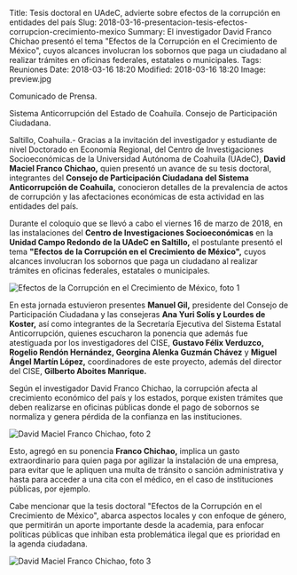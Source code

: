Title: Tesis doctoral en UAdeC, advierte sobre efectos de la corrupción en entidades del país
Slug: 2018-03-16-presentacion-tesis-efectos-corrupcion-crecimiento-mexico
Summary: El investigador David Franco Chichao presentó el tema "Efectos de la Corrupción en el Crecimiento de México", cuyos alcances involucran los sobornos que paga un ciudadano al realizar trámites en oficinas federales, estatales o municipales.
Tags: Reuniones
Date: 2018-03-16 18:20
Modified: 2018-03-16 18:20
Image: preview.jpg


Comunicado de Prensa.

Sistema Anticorrupción del Estado de Coahuila. Consejo de Participación Ciudadana.

Saltillo, Coahuila.- Gracias a la invitación del investigador y
estudiante de nivel Doctorado en Economía Regional, del Centro de
Investigaciones Socioeconómicas de la Universidad Autónoma de Coahuila
(UAdeC), **David Maciel Franco Chichao,** quien presentó un avance de
su tesis doctoral, integrantes del **Consejo de Participación Ciudadana
del Sistema Anticorrupción de Coahuila,** conocieron detalles de la
prevalencia de actos de corrupción y las afectaciones económicas de
esta actividad en las entidades del país.

Durante el coloquio que se llevó a cabo el viernes 16 de marzo de 2018,
en las instalaciones del **Centro de Investigaciones Socioeconómicas**
en la **Unidad Campo Redondo de la UAdeC en Saltillo,** el postulante
presentó el tema **"Efectos de la Corrupción en el Crecimiento de
México",** cuyos alcances involucran los sobornos que paga un ciudadano
al realizar trámites en oficinas federales, estatales o municipales.

<img class="img-fluid" src="foto-01.jpg" alt="Efectos de la Corrupción en el Crecimiento de México, foto 1">

En esta jornada estuvieron presentes **Manuel Gil,** presidente del
Consejo de Participación Ciudadana y las consejeras **Ana Yuri Solís y
Lourdes de Koster,** así como integrantes de la Secretaría Ejecutiva
del Sistema Estatal Anticorrupción, quienes escucharon la ponencia que
además fue atestiguada por los investigadores del CISE, **Gustavo Félix
Verduzco, Rogelio Rendón Hernández, Georgina Alenka Guzmán Chávez** y
**Miguel Ángel Martín López,** coordinadores de este proyecto, además
del director del CISE, **Gilberto Aboites Manrique.**

Según el investigador David Franco Chichao, la corrupción afecta al
crecimiento económico del país y los estados, porque existen trámites
que deben realizarse en oficinas públicas donde el pago de sobornos se
normaliza y genera pérdida de la confianza en las instituciones.

<img class="img-fluid" src="foto-02.jpg" alt="David Maciel Franco Chichao, foto 2">

Esto, agregó en su ponencia **Franco Chichao,** implica un gasto
extraordinario para quien paga por agilizar la instalación de una
empresa, para evitar que le apliquen una multa de tránsito o sanción
administrativa y hasta para acceder a una cita con el médico, en el
caso de instituciones públicas, por ejemplo.

Cabe mencionar que la tesis doctoral "Efectos de la Corrupción en el
Crecimiento de México", abarca aspectos locales y con enfoque de
género, que permitirán un aporte importante desde la academia, para
enfocar políticas públicas que inhiban esta problemática ilegal que es
prioridad en la agenda ciudadana.

<img class="img-fluid" src="foto-03.jpg" alt="David Maciel Franco Chichao, foto 3">
